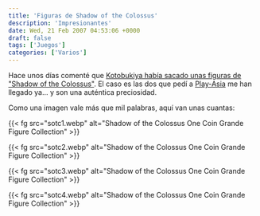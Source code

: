 ```yaml
---
title: 'Figuras de Shadow of the Colossus'
description: 'Impresionantes'
date: Wed, 21 Feb 2007 04:53:06 +0000
draft: false
tags: ['Juegos']
categories: ['Varios']
---
```


Hace unos días comenté que [Kotobukiya había sacado unas figuras de "Shadow of the Colossus"](/shadow-of-the-colossus-one-coin-grande-figure-collection/). El caso es las dos que pedí a [Play-Asia](http://www.play-asia.com/SOap-23-83-rmr-71-92-49-en-84-j-70-1mkg.html) me han llegado ya... y son una auténtica preciosidad.

Como una imagen vale más que mil palabras, aquí van unas cuantas:

{{< fg src="sotc1.webp" alt="Shadow of the Colossus One Coin Grande Figure Collection" >}}

{{< fg src="sotc2.webp" alt="Shadow of the Colossus One Coin Grande Figure Collection" >}}

{{< fg src="sotc3.webp" alt="Shadow of the Colossus One Coin Grande Figure Collection" >}}

{{< fg src="sotc4.webp" alt="Shadow of the Colossus One Coin Grande Figure Collection" >}}